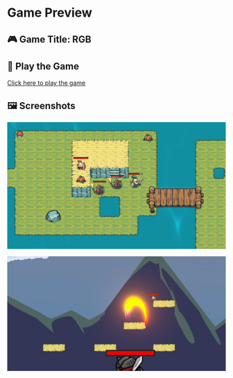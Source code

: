# Game Preview

## 🎮 Game Title: RGB

## 🔗 Play the Game
[Click here to play the game](https://luan-huynh.itch.io/rgp)

## 🖼️ Screenshots
![Alt text](Assets/Sprites/Preview/Preview_1.png)

![Alt text](Assets/Sprites/Preview/Preview_2.png)

